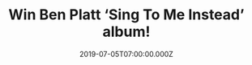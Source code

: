 ---
campaign-uuid: "c-0de74afe-d9e4-40d4-9194-a4dcf0bd4e6a"
type: "Competition"
category: "Music"
date: "2019-07-05T07:00:00.000Z"
end-date: "2019-08-05T23:59:00.000Z"
disable-form: false
is_promoted: false
has_entry_page: true
title: "Win Ben Platt ‘Sing To Me Instead’ album!"
competition-description: "<p>'Sing to Me Instead' is the full-length debut LP from\
  \ Ben Platt. If you are his biggest fan… you will know that Platt is the winner\
  \ of the 2017 Tony Award for Best Leading Actor in a Musical for his performance\
  \ as Evan Hansen in the smash hit, 'Dear Evan Hansen', and is an extraordinary talent\
  \ and a truly multi-faceted actor, singer, and all-around performer..</p>\n<p>We\
  \ are giving away his album to YOU! Think no more and enter below for a chance to\
  \ win it now!</p>\n"
hero-header: "Win Ben Platt ‘Sing To Me Instead’ album!"
terms-confirmation: "N/A"
banner-img: "https://assets.expresslyapp.com/asset-3f5080da-0b4c-463c-80ac-cdd8a215ddeb.jpg"
logo-left-href: "http://club.expressly.io"
logo-left-image: "https://assets.expresslyapp.com/asset-fedcffea-c5eb-47c5-ae4a-44b6b93a1a8b.jpg"
logo-left-title: "ExpresslyClub"
bg-image-hero: "https://assets.expresslyapp.com/asset-0270d56a-5a8c-49ab-8224-fdcc7e043e31.jpg"
bg-image-first: "https://assets.expresslyapp.com/asset-faf365c0-cc6f-4ef3-8e6e-e66a43f6bb60.jpg"
section1-content: "<p>'Sing to Me Instead' sees him making a remarkable arrival as\
  \ a recording artist and songwriter, co-writing all of the album's songs. Tracks\
  \ like 'Bad Habit' and 'Ease My Mind' reveal a striking, deeply emotive amalgam\
  \ of classic popcraft with sweeping vocals and Platt's own undeniable charm and\
  \ versatility.</p>\n<p>Enter the form below for a chance to win it now!</p>\n<p>Good\
  \ luck!</p>\n"
entry-title: "Win Ben Platt ‘Sing To Me Instead’ album!"
entry-content: "<p>Enter the draw to win  Ben Platt ‘Sing To Me Instead’ album by\
  \ completing the form below before 23:59 on the 5th of August 2019.</p>\n"
has-winner: false
prize-description: "Ben Platt ‘Sing To Me Instead’ album."
special-conditions: "This competition is also available on: http://aaa.nme.com/competitons/ben-platt-album"
country-restrictions:
- "GB"
---